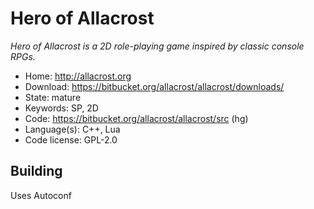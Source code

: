 # Hero of Allacrost

_Hero of Allacrost is a 2D role-playing game inspired by classic console RPGs._

- Home: http://allacrost.org
- Download: https://bitbucket.org/allacrost/allacrost/downloads/
- State: mature
- Keywords: SP, 2D
- Code: https://bitbucket.org/allacrost/allacrost/src (hg)
- Language(s): C++, Lua
- Code license: GPL-2.0

## Building

Uses Autoconf

